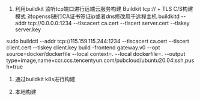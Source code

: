 1. 利用buildkit 监听tcp端口进行远端云服务构建
Buildkit tcp:// + TLS C/S构建模式
对openssl进行CA证书签证ip或者dns修改用于远程主机
buildkitd --addr tcp://0.0.0.0:1234 --tlscacert ca.cert --tlscert server.cert --tlskey server.key

sudo buildctl --addr tcp://115.159.115.244:1234  --tlscacert ca.cert   --tlscert client.cert   --tlskey client.key build -frontend gateway.v0 --opt source=docker/dockerfile --local context=. --local dockerfile=. --output type=image,name=ccr.ccs.tencentyun.com/pubcloud/ubuntu20.04:ssh,push=true

1. 通过buildkit k8s进行构建

2. 本地构建

